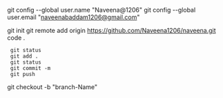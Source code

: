 git config --global user.name "Naveena@1206"
git config --global user.email "naveenabaddam1206@gmail.com"

git init
git remote add origin https://github.com/Naveena1206/naveena.git
code .

     git status
     git add .
     git status
     git commit -m
     git push 

git  checkout -b "branch-Name"
     
